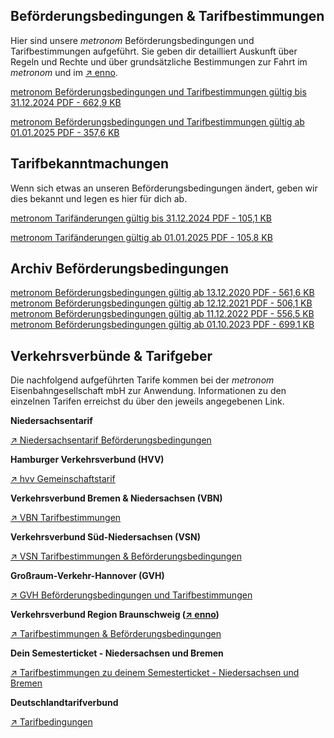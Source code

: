 Beförderungsbedingungen & Tarifbestimmungen
----------

Hier sind unsere *metronom* Beförderungsbedingungen und Tarifbestimmungen aufgeführt. Sie geben dir detailliert Auskunft über Regeln und Rechte und über grundsätzliche Bestimmungen zur Fahrt im *metronom* und im [↗ enno](https://www.der-enno.de/).

[metronom Beförderungsbedingungen und Tarifbestimmungen gültig bis 31.12.2024 PDF - 662,9 KB](https://www.der-metronom.de/media/metronom/downloads/befoerderungsbedingungen/01.09.2024_metronom-Befoerderungsbedingungen.pdf)

[metronom Beförderungsbedingungen und Tarifbestimmungen gültig ab 01.01.2025 PDF - 357,6 KB](https://www.der-metronom.de/media/metronom/downloads/befoerderungsbedingungen/01.01.2025_metronom-Befoerderungsbedingungen.pdf)

Tarifbekanntmachungen
----------

Wenn sich etwas an unseren Beförderungsbedingungen ändert, geben wir dies bekannt und legen es hier für dich ab.

[metronom Tarifänderungen gültig bis 31.12.2024 PDF - 105,1 KB](https://www.der-metronom.de/media/metronom/downloads/befoerderungsbedingungen/Tarifaenderungen-der-metronom-Eisenbahngesellschaft-mbH-Stand-19.08.2024.pdf)

[metronom Tarifänderungen gültig ab 01.01.2025 PDF - 105,8 KB](https://www.der-metronom.de/media/metronom/downloads/befoerderungsbedingungen/Tarifaenderungen-der-metronom-Eisenbahngesellschaft-mbH-Stand-18.12.2024.pdf)

Archiv Beförderungsbedingungen
----------

[metronom Beförderungsbedingungen gültig ab 13.12.2020 PDF - 561,6 KB](https://www.der-metronom.de/media/metronom/downloads/befoerderungsbedingungen/201213_metronom_Befoerderungsbedingungen.pdf) [metronom Beförderungsbedingungen gültig ab 12.12.2021 PDF - 506,1 KB](https://www.der-metronom.de/media/metronom/downloads/befoerderungsbedingungen/12_12_2021_metronom-Befoerderungsbedingungen.pdf) [metronom Beförderungsbedingungen gültig ab 11.12.2022 PDF - 556,5 KB](https://www.der-metronom.de/media/metronom/downloads/befoerderungsbedingungen/11.12.2022_metronom-Befoerderungsbedingungen.pdf) [metronom Beförderungsbedingungen gültig ab 01.10.2023 PDF - 699,1 KB](https://www.der-metronom.de/media/metronom/downloads/befoerderungsbedingungen/01.10.2023_metronom-Befoerderungsbedingungen.pdf)

Verkehrsverbünde & Tarifgeber
----------

Die nachfolgend aufgeführten Tarife kommen bei der *metronom* Eisenbahngesellschaft mbH zur Anwendung. Informationen zu den einzelnen Tarifen erreichst du über den jeweils angegebenen Link.

**Niedersachsentarif**[](https://www.niedersachsentarif.de/service-kontakt/befoerderungsbedingungen)

[↗ Niedersachsentarif Beförderungsbedingungen](https://www.niedersachsentarif.de/service-kontakt/befoerderungsbedingungen)

**Hamburger Verkehrsverbund (HVV)**

[↗ hvv Gemeinschaftstarif](https://www.hvv.de/de/gemeinschaftstarif)

**Verkehrsverbund Bremen & Niedersachsen (VBN)**[](https://www.vbn.de/tickets/tarifbestimmungen/)

[↗ VBN Tarifbestimmungen](https://www.vbn.de/tickets/tarifbestimmungen/)

**Verkehrsverbund Süd-Niedersachsen (VSN)**

[↗ VSN Tarifbestimmungen & Beförderungsbedingungen](https://www.vsninfo.de/de/downloads/tarifbestimmungen-befoerderungsbedingungen-)

**Großraum-Verkehr-Hannover (GVH)**

[↗ GVH Beförderungsbedingungen und Tarifbestimmungen](https://www.gvh.de/fahrkarten-preise/fahrt-faq/)

**Verkehrsverbund Region Braunschweig ([↗ enno](https://www.der-enno.de/))**

[↗ Tarifbestimmungen & Beförderungsbedingungen](https://www.vrb-online.de/de/tickets/tarifbestimmungen-befoerderungsbedingungen)

**Dein Semesterticket - Niedersachsen und Bremen**

[↗ Tarifbestimmungen zu deinem Semesterticket - Niedersachsen und Bremen](https://www.dein-semesterticket.de/alles-zum-ticket/tarifbestimmungen-und-befoerderungsbedingungen/)

**Deutschlandtarifverbund**

[↗ Tarifbedingungen](https://deutschlandtarifverbund.de/tarifbedingungen)
